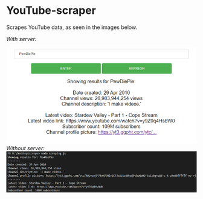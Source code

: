 # YouTube-scraper
Scrapes YouTube data, as seen in the images below.

<i>With server:</i>

<img src="example.PNG" />
<br>
<i>Without server:</i>

<img src="example2.PNG" />

